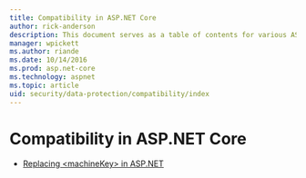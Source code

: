 ```yaml
---
title: Compatibility in ASP.NET Core
author: rick-anderson
description: This document serves as a table of contents for various ASP.NET Core data protection compatibility topics.
manager: wpickett
ms.author: riande
ms.date: 10/14/2016
ms.prod: asp.net-core
ms.technology: aspnet
ms.topic: article
uid: security/data-protection/compatibility/index
---
```

# Compatibility in ASP.NET Core

* [Replacing \<machineKey> in ASP.NET](xref:security/data-protection/compatibility/replacing-machinekey)
